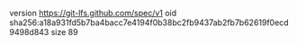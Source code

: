 version https://git-lfs.github.com/spec/v1
oid sha256:a18a931fd5b7ba4bacc7e4194f0b38bc2fb9437ab2fb7b62619f0ecd9498d843
size 89
